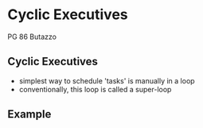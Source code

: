 # Cyclic Executives

PG 86 Butazzo

## Cyclic Executives

- simplest way to schedule 'tasks' is manually in a loop
- conventionally, this loop is called a super-loop


## Example

